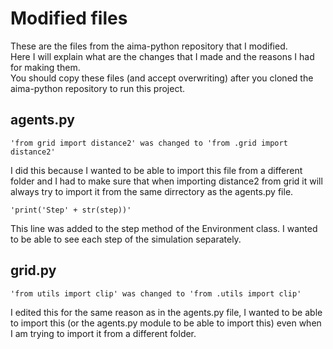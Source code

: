 # Modified files

These are the files from the aima-python repository that I modified.  
Here I will explain what are the changes that I made and the reasons I had for making them.  
You should copy these files (and accept overwriting) after you cloned the aima-python repository to run this project.

## agents.py

```
'from grid import distance2' was changed to 'from .grid import distance2'
```  
I did this because I wanted to be able to import this file from a different folder and I had to make sure that when importing distance2 from grid it will always try to import it from the same dirrectory as the agents.py file.  
  
```
'print('Step' + str(step))'
```  
This line was added to the step method of the Environment class. I wanted to be able to see each step of the simulation separately.  

## grid.py

```
'from utils import clip' was changed to 'from .utils import clip'
```  
I edited this for the same reason as in the agents.py file, I wanted to be able to import this (or the agents.py module to be able to import this) even when I am trying to import it from a different folder.